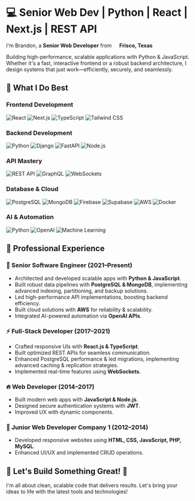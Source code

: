 # 💻 Senior Web Dev | Python | React | Next.js | REST API

I'm Brandon, a **Senior Web Developer** from <img src="https://flagsapi.com/US/flat/32.png" width="13"/> **Frisco, Texas**

Building high-performance, scalable applications with Python & JavaScript. Whether it's a fast, interactive frontend or a robust backend architecture, I design systems that just work—efficiently, securely, and seamlessly.

## 💎 What I Do Best

### Frontend Development
![React](https://img.shields.io/badge/React-61DAFB?style=for-the-badge&logo=react&logoColor=white)
![Next.js](https://img.shields.io/badge/Next.js-000000?style=for-the-badge&logo=nextdotjs&logoColor=white)
![TypeScript](https://img.shields.io/badge/TypeScript-3178C6?style=for-the-badge&logo=typescript&logoColor=white)
![Tailwind CSS](https://img.shields.io/badge/Tailwind_CSS-06B6D4?style=for-the-badge&logo=tailwindcss&logoColor=white)

### Backend Development
![Python](https://img.shields.io/badge/Python-3776AB?style=for-the-badge&logo=python&logoColor=white)
![Django](https://img.shields.io/badge/Django-092E20?style=for-the-badge&logo=django&logoColor=white)
![FastAPI](https://img.shields.io/badge/FastAPI-009688?style=for-the-badge&logo=fastapi&logoColor=white)
![Node.js](https://img.shields.io/badge/Node.js-339933?style=for-the-badge&logo=nodedotjs&logoColor=white)

### API Mastery
![REST API](https://img.shields.io/badge/REST-02569B?style=for-the-badge&logo=fastapi&logoColor=white)
![GraphQL](https://img.shields.io/badge/GraphQL-E10098?style=for-the-badge&logo=graphql&logoColor=white)
![WebSockets](https://img.shields.io/badge/WebSockets-3333FF?style=for-the-badge&logo=socket.io&logoColor=white)

### Database & Cloud
![PostgreSQL](https://img.shields.io/badge/PostgreSQL-4169E1?style=for-the-badge&logo=postgresql&logoColor=white)
![MongoDB](https://img.shields.io/badge/MongoDB-47A248?style=for-the-badge&logo=mongodb&logoColor=white)
![Firebase](https://img.shields.io/badge/Firebase-FFCA28?style=for-the-badge&logo=firebase&logoColor=black)
![Supabase](https://img.shields.io/badge/Supabase-3ECF8E?style=for-the-badge&logo=supabase&logoColor=white)
![AWS](https://img.shields.io/badge/AWS-232F3E?style=for-the-badge&logo=amazonaws&logoColor=white)
![Docker](https://img.shields.io/badge/Docker-2496ED?style=for-the-badge&logo=docker&logoColor=white)

### AI & Automation
![Python](https://img.shields.io/badge/Python-3776AB?style=for-the-badge&logo=python&logoColor=white)
![OpenAI](https://img.shields.io/badge/OpenAI-412991?style=for-the-badge&logo=openai&logoColor=white)
![Machine Learning](https://img.shields.io/badge/Machine%20Learning-FF6F00?style=for-the-badge&logo=python&logoColor=white)

## 💼 Professional Experience

### 🚀 Senior Software Engineer (2021–Present)
- Architected and developed scalable apps with **Python & JavaScript**.
- Built robust data pipelines with **PostgreSQL & MongoDB**, implementing advanced indexing, partitioning, and backup solutions.
- Led high-performance API implementations, boosting backend efficiency.
- Built cloud solutions with **AWS** for reliability & scalability.
- Integrated AI-powered automation via **OpenAI APIs**.

### ⚡ Full-Stack Developer (2017–2021)
- Crafted responsive UIs with **React.js & TypeScript**.
- Built optimized REST APIs for seamless communication.
- Enhanced PostgreSQL performance & led migrations, implementing advanced caching & replication strategies.
- Implemented real-time features using **WebSockets**.

### 🔥 Web Developer (2014–2017)
- Built modern web apps with **JavaScript & Node.js**.
- Designed secure authentication systems with **JWT**.
- Improved UX with dynamic components.

### 📌 Junior Web Developer Company 1 (2012–2014)
- Developed responsive websites using **HTML, CSS, JavaScript, PHP, MySQL**.
- Enhanced UI/UX and implemented CRUD operations.

## 🚀 Let's Build Something Great! 🚀
I'm all about clean, scalable code that delivers results. Let's bring your ideas to life with the latest tools and technologies!

